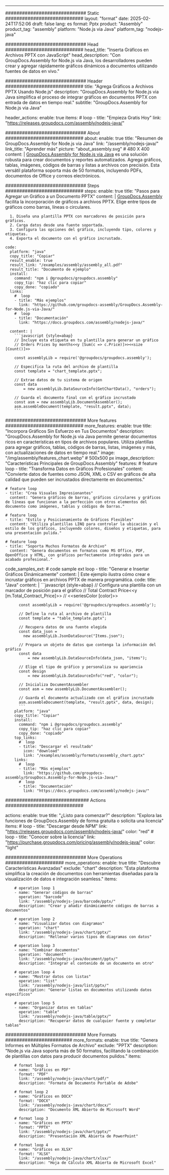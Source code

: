 



---
############################# Static ############################
layout: "format"
date:  2025-02-24T17:52:06
draft: false
lang: es
format: Pptx
product: "Assembly"
product_tag: "assembly"
platform: "Node.js via Java"
platform_tag: "nodejs-java"

############################# Head ############################
head_title: "Inserta Gráficos en Archivos PPTX con JavaScript"
head_description: "Con GroupDocs.Assembly for Node.js via Java, los desarrolladores pueden crear y agregar rápidamente gráficos dinámicos a documentos utilizando fuentes de datos en vivo."

############################# Header ############################
title: "Agrega Gráficos a Archivos PPTX Usando Node.js" 
description: "GroupDocs.Assembly for Node.js via Java simplifica el proceso de integrar gráficos en documentos PPTX con entrada de datos en tiempo real."
subtitle: "GroupDocs.Assembly for Node.js via Java" 

header_actions:
  enable: true
  items:
    #  loop
    - title: "Empieza Gratis Hoy"
      link: "https://releases.groupdocs.com/assembly/nodejs-java/"
      
############################# About ############################
about:
    enable: true
    title: "Resumen de GroupDocs.Assembly for Node.js via Java"
    link: "/assembly/nodejs-java/"
    link_title: "Aprender más"
    picture: "about_assembly.svg" # 480 X 400
    content: |
       [GroupDocs.Assembly for Node.js via Java](/assembly/nodejs-java/) es una solución robusta para crear documentos y reportes automatizados. Agrega gráficos, tablas, imágenes, códigos de barras y listas a archivos con precisión. Esta versátil plataforma soporta más de 50 formatos, incluyendo PDFs, documentos de Office y correos electrónicos.

############################# Steps ############################
steps:
    enable: true
    title: "Pasos para Agregar un Gráfico a un Documento PPTX"
    content: |
      [GroupDocs.Assembly](/assembly/nodejs-java/) facilita la incorporación de gráficos a archivos PPTX. Elige entre tipos de gráficos como barras, líneas o circulares.
      
      1. Diseña una plantilla PPTX con marcadores de posición para gráficos.
      2. Carga datos desde una fuente soportada.
      3. Configura las opciones del gráfico, incluyendo tipo, colores y etiquetas.
      4. Exporta el documento con el gráfico incrustado.
   
    code:
      platform: "java"
      copy_title: "Copiar"
      result_enable: true
      result_link: "/examples/assembly/assembly_all.pdf"
      result_title: "Documento de ejemplo"
      install:
        command: "npm i @groupdocs/groupdocs.assembly"
        copy_tip: "haz clic para copiar"
        copy_done: "copiado"
      links:
        #  loop
        - title: "Más ejemplos"
          link: "https://github.com/groupdocs-assembly/GroupDocs.Assembly-for-Node.js-via-Java/"
        #  loop
        - title: "Documentación"
          link: "https://docs.groupdocs.com/assembly/nodejs-java/"
          
      content: |
        ```javascript {style=abap}
        // Incluye esta etiqueta en tu plantilla para generar un gráfico
        // Orders Prices by months<<y [Sum(c => c.Price)]>><<size [Count()]>>
    
        const assemblyLib = require('@groupdocs/groupdocs.assembly');

        // Especifica la ruta del archivo de plantilla
        const template = "chart_template.pptx";

        // Extrae datos de tu sistema de origen
        const data 
            = new assemblyLib.DataSourceInfo(GetChartData(), "orders");

        // Guarda el documento final con el gráfico incrustado
        const asm = new assemblyLib.DocumentAssembler();
        asm.assembleDocument(template, "result.pptx", data);
        ```           

############################# More features ############################
more_features:
  enable: true
  title: "Incorpora Gráficos Sin Esfuerzo en Tus Documentos"
  description: "GroupDocs.Assembly for Node.js via Java permite generar documentos ricos en características en tipos de archivos populares. Utiliza plantillas para agregar gráficos, tablas, códigos de barras, listas, imágenes y más, con actualizaciones de datos en tiempo real."
  image: "/img/assembly/features_chart.webp" # 500x500 px
  image_description: "Características Principales de GroupDocs.Assembly"
  features:
    # feature loop
    - title: "Transforma Datos en Gráficos Profesionales"
      content: "Convierte datos de fuentes como JSON, XML o CSV en gráficos de alta calidad que pueden ser incrustados directamente en documentos."

    # feature loop
    - title: "Crea Visuales Impresionantes"
      content: "Genera gráficos de barras, gráficos circulares y gráficos de líneas que funcionan a la perfección con otros elementos del documento como imágenes, tablas y códigos de barras."

    # feature loop
    - title: "Estilo y Posicionamiento de Gráficos Flexibles"
      content: "Utiliza plantillas LINQ para controlar la ubicación y el estilo de los gráficos, incluyendo colores, diseños y etiquetas, para una presentación pulida."

    # feature loop
    - title: "Soporta Muchos Formatos de Archivo"
      content: "Genera documentos en formatos como MS Office, PDF, OpenOffice y HTML, con gráficos perfectamente integrados para un acabado profesional."
      
  code_samples_ext:
    # code sample ext loop
    - title: "Generar e Insertar Gráficos Dinámicamente"
      content: |
        Este ejemplo ilustra cómo crear e incrustar gráficos en archivos PPTX de manera programática.
      code:
        title: "Java"
        content: |
          ```javascript {style=abap}
          // Configura una plantilla con un marcador de posición para el gráfico
          // Total Contract Price<<y [m.Total_Contract_Price]>>
          // <<seriesColor [color]>>
          
          const assemblyLib = require('@groupdocs/groupdocs.assembly');

          // Define la ruta al archivo de plantilla
          const template = "table_template.pptx";

          // Recupera datos de una fuente elegida
          const data_json = 
            new assemblyLib.JsonDataSource("Items.json");

          // Prepara un objeto de datos que contenga la información del gráfico
          const data 
              = new assemblyLib.DataSourceInfo(data_json, "items");

          // Elige el tipo de gráfico y personaliza su apariencia
          const design 
              = new assemblyLib.DataSourceInfo("red", "color");

          // Inicializa DocumentAssembler
          const asm = new assemblyLib.DocumentAssembler();

          // Guarda el documento actualizado con el gráfico incrustado
          asm.assembleDocument(template, "result.pptx", data, design);
          ```
        platform: "java"
        copy_title: "Copiar"
        install:
          command: "npm i @groupdocs/groupdocs.assembly"
          copy_tip: "haz clic para copiar"
          copy_done: "copiado"
        top_links:
          #  loop
          - title: "Descargar el resultado"
            icon: "download"
            link: "/examples/assembly/formats/assembly_chart.pptx"
        links:
          #  loop
          - title: "Más ejemplos"
            link: "https://github.com/groupdocs-assembly/GroupDocs.Assembly-for-Node.js-via-Java/"
          #  loop
          - title: "Documentación"
            link: "https://docs.groupdocs.com/assembly/nodejs-java/"
            

            


############################## Actions ############################

actions:
  enable: true
  title: "¿Listo para comenzar?"
  description: "Explora las funciones de GroupDocs.Assembly de forma gratuita o solicita una licencia"
  items:
    #  loop
    - title: "Descargar desde NPM"
      link: "https://releases.groupdocs.com/assembly/nodejs-java/"
      color: "red"
        #  loop
    - title: "Conocer sobre la licencia"
      link: "https://purchase.groupdocs.com/pricing/assembly/nodejs-java/"
      color: "light"


############################# More Operations #####################
more_operations:
    enable: true
    title: "Descubre Características Avanzadas"
    exclude: "chart"
    description: "Esta plataforma simplifica la creación de documentos con herramientas diseñadas para la visualización de datos e integración seamless."
    items: 
          
        # operation loop 1
        - name: "Generar códigos de barras"
          operation: "barcode"
          link: "/assembly/nodejs-java/barcode/pptx/"
          description: "Crear y añadir dinámicamente códigos de barras a documentos"

        # operation loop 2
        - name: "Visualizar datos con diagramas"
          operation: "chart"
          link: "/assembly/nodejs-java/chart/pptx/"
          description: "Rellenar varios tipos de diagramas con datos"

        # operation loop 3
        - name: "Combinar documentos"
          operation: "document"
          link: "/assembly/nodejs-java/document/pptx/"
          description: "Integrar el contenido de un documento en otro"

        # operation loop 4
        - name: "Mostrar datos con listas"
          operation: "list"
          link: "/assembly/nodejs-java/list/pptx/"
          description: "Generar listas en documentos utilizando datos específicos"

        # operation loop 5
        - name: "Organizar datos en tablas"
          operation: "table"
          link: "/assembly/nodejs-java/table/pptx/"
          description: "Recuperar datos de cualquier fuente y completar tablas"
         
          
############################# More Formats ########################
more_formats:
    enable: true
    title: "Genera Informes en Múltiples Formatos de Archivo"
    exclude: "PPTX"
    description: "Node.js via Java soporta más de 50 formatos, facilitando la combinación de plantillas con datos para producir documentos pulidos."
    items: 
          
        # format loop 1
        - name: "Gráficos en PDF"
          format: "PDF"
          link: "/assembly/nodejs-java/chart/pdf/"
          description: "Formato de Documento Portable de Adobe"
          
        # format loop 2
        - name: "Gráficos en DOCX"
          format: "DOCX"
          link: "/assembly/nodejs-java/chart/docx/"
          description: "Documento XML Abierto de Microsoft Word"
          
        # format loop 3
        - name: "Gráficos en PPTX"
          format: "PPTX"
          link: "/assembly/nodejs-java/chart/pptx/"
          description: "Presentación XML Abierta de PowerPoint"
          
        # format loop 4
        - name: "Gráficos en XLSX"
          format: "XLSX"
          link: "/assembly/nodejs-java/chart/xlsx/"
          description: "Hoja de Cálculo XML Abierta de Microsoft Excel"


          

---
